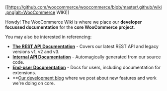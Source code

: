 [[https://github.com/woocommerce/woocommerce/blob/master/.github/wiki.png|alt=WooCommerce WIKI]]

Howdy! The WooCommerce Wiki is where we place our **developer focussed documentation** for the **core WooCommerce project**.

You may also be interested in referencing:

- **[The REST API Documentation](http://woocommerce.github.io/woocommerce-rest-api-docs/)** - Covers our latest REST API and legacy versions v1, v2 and v3.
- **[Internal API Documentation](https://docs.woocommerce.com/wc-apidocs/index.html)** - Automagically generated from our source code.
- **[End-user Documentation](https://docs.woocommerce.com/)** - Docs for users, including documentation for extensions.
- **[Our development blog](https://woocommerce.wordpress.com) where we post about new features and work we're doing on core.